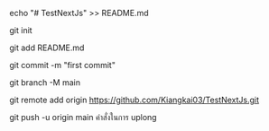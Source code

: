echo "# TestNextJs" >> README.md

git init

git add README.md

git commit -m "first commit"

git branch -M main

git remote add origin https://github.com/Kiangkai03/TestNextJs.git

git push -u origin main คำสั่งในการ uplong
